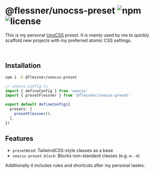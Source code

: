 # @flessner/unocss-preset ![npm](https://img.shields.io/npm/v/%40flessner%2Funocss-preset) ![license](https://img.shields.io/npm/l/%40flessner%2Funocss-preset)

This is my personal [UnoCSS](https://unocss.dev/) preset.
It is mainly used by me to quickly scaffold new projects with my preferred atomic CSS settings.

<br />

## Installation
```bash
npm i -D @flessner/unocss-preset
```

```ts
// unocss.config.ts
import { defineConfig } from 'unocss'
import { presetFlessner } from '@flessner/unocss-preset'

export default defineConfig({
  presets: [
    presetFlessner(),
  ],
})
```

## Features
- `presetWind`: TailwindCSS-style classes as a base
- `unocss-preset-block`: Blocks non-standard classes (e.g. `m--4`)

Additionally it includes rules and shortcuts after my personal tastes.
